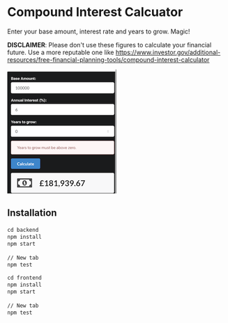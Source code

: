 # Compound Interest Calcuator
Enter your base amount, interest rate and years to grow. Magic!

__DISCLAIMER__: Please don't use these figures to calculate your financial future. Use a more reputable one like https://www.investor.gov/additional-resources/free-financial-planning-tools/compound-interest-calculator


![Compound Interest Calculator](https://github.com/keithdhd/react-compound-interest-calcuator/blob/master/images/compound_interest_screenshot.png)

## Installation

```
cd backend
npm install
npm start

// New tab
npm test
```

```
cd frontend
npm install
npm start

// New tab
npm test
```




